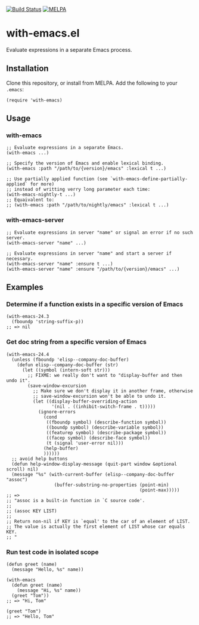 [![Build Status](https://travis-ci.com/twlz0ne/with-emacs.el.svg?branch=master)](https://travis-ci.com/twlz0ne/with-emacs.el)
[![MELPA](https://melpa.org/packages/with-emacs-badge.svg)](https://melpa.org/#/with-emacs)

# with-emacs.el

Evaluate expressions in a separate Emacs process.

## Installation

Clone this repository, or install from MELPA. Add the following to your `.emacs`:

```elisp
(require 'with-emacs)
```

## Usage

### with-emacs

```elisp
;; Evaluate expressions in a separate Emacs.
(with-emacs ...)

;; Specify the version of Emacs and enable lexical binding.
(with-emacs :path "/path/to/{version}/emacs" :lexical t ...)

;; Use partially applied function (see `with-emacs-define-partially-applied` for more)
;; instead of writting verry long parameter each time:
(with-emacs-nightly-t ...)
;; Equaivalent to:
;; (with-emacs :path "/path/to/nightly/emacs" :lexical t ...)
```

### with-emacs-server

```elisp
;; Evaluate expressions in server "name" or signal an error if no such server. 
(with-emacs-server "name" ...)

;; Evaluate expressions in server "name" and start a server if necessary. 
(with-emacs-server "name" :ensure t ...)
(with-emacs-server "name" :ensure "/path/to/{version}/emacs" ...)
```

## Examples

### Determine if a function exists in a specific version of Emacs

```elisp
(with-emacs-24.3
  (fboundp 'string-suffix-p))
;; => nil
```

### Get doc string from a specific version of Emacs

```elisp
(with-emacs-24.4
  (unless (fboundp 'elisp--company-doc-buffer)
    (defun elisp--company-doc-buffer (str)
      (let ((symbol (intern-soft str)))
        ;; FIXME: we really don't want to "display-buffer and then undo it".
        (save-window-excursion
          ;; Make sure we don't display it in another frame, otherwise
          ;; save-window-excursion won't be able to undo it.
          (let ((display-buffer-overriding-action
                 '(nil . ((inhibit-switch-frame . t)))))
            (ignore-errors
              (cond
               ((fboundp symbol) (describe-function symbol))
               ((boundp symbol) (describe-variable symbol))
               ((featurep symbol) (describe-package symbol))
               ((facep symbol) (describe-face symbol))
               (t (signal 'user-error nil)))
              (help-buffer)
              ))))))
  ;; avoid help buttons
  (defun help-window-display-message (quit-part window &optional scroll) nil)
  (message "%s" (with-current-buffer (elisp--company-doc-buffer "assoc")
                  (buffer-substring-no-properties (point-min)
                                                  (point-max)))))
;; => 
;; "assoc is a built-in function in `C source code'.
;;
;; (assoc KEY LIST)
;;
;; Return non-nil if KEY is `equal' to the car of an element of LIST.
;; The value is actually the first element of LIST whose car equals KEY.
;; "
```

### Run test code in isolated scope

```elisp
(defun greet (name)
  (message "Hello, %s" name))

(with-emacs
  (defun greet (name)
    (message "Hi, %s" name))
  (greet "Tom"))
;; => "Hi, Tom"

(greet "Tom")
;; => "Hello, Tom"
```
